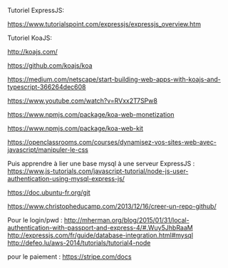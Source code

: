 Tutoriel ExpressJS:

https://www.tutorialspoint.com/expressjs/expressjs_overview.htm

Tutoriel KoaJS:

http://koajs.com/

https://github.com/koajs/koa

https://medium.com/netscape/start-building-web-apps-with-koajs-and-typescript-366264dec608

https://www.youtube.com/watch?v=RVxx2T7SPw8

https://www.npmjs.com/package/koa-web-monetization

https://www.npmjs.com/package/koa-web-kit


https://openclassrooms.com/courses/dynamisez-vos-sites-web-avec-javascript/manipuler-le-css

Puis apprendre à lier une base mysql à une serveur ExpressJS : https://www.js-tutorials.com/javascript-tutorial/node-js-user-authentication-using-mysql-express-js/


https://doc.ubuntu-fr.org/git

https://www.christopheducamp.com/2013/12/16/creer-un-repo-github/


Pour le login/pwd : http://mherman.org/blog/2015/01/31/local-authentication-with-passport-and-express-4/#.Wuy5JhbRaaM
http://expressjs.com/fr/guide/database-integration.html#mysql
http://defeo.lu/aws-2014/tutorials/tutorial4-node


pour le paiement : https://stripe.com/docs
